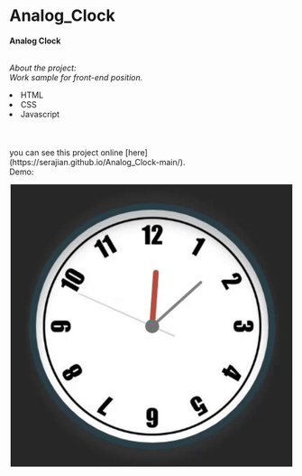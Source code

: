 # Analog_Clock



<b>Analog Clock</b><br>
<br>

<i>About the project:<br> Work sample for front-end position.</i><br>

<li>HTML</li>
<li>CSS</li>
<li>Javascript</li>
<br><br><br>
you can see this project online [here] (https://serajian.github.io/Analog_Clock-main/).
<br>Demo:
<p align="center">
  <img src="./Demo.gif" width="500" title="hover text">
</p>
